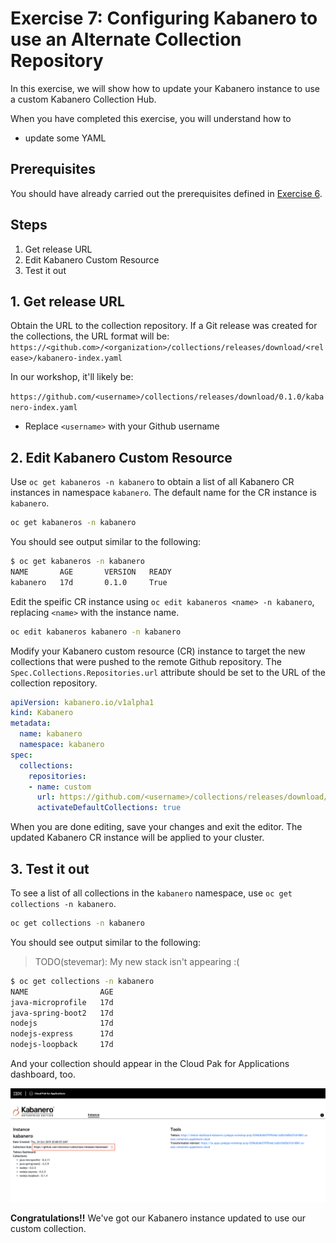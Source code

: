 # Exercise 7: Configuring Kabanero to use an Alternate Collection Repository

In this exercise, we will show how to update your Kabanero instance to use a custom Kabanero Collection Hub.

When you have completed this exercise, you will understand how to

* update some YAML

## Prerequisites

You should have already carried out the prerequisites defined in [Exercise 6](workshop/exercise-6/README.md).

## Steps

1. Get release URL
2. Edit Kabanero Custom Resource
3. Test it out

## 1. Get release URL

Obtain the URL to the collection repository. If a Git release was created for the collections, the URL format will be: `https://<github.com>/<organization>/collections/releases/download/<release>/kabanero-index.yaml`

In our workshop, it'll likely be:

`https://github.com/<username>/collections/releases/download/0.1.0/kabanero-index.yaml`

* Replace `<username>` with your Github username

## 2. Edit Kabanero Custom Resource

Use `oc get kabaneros -n kabanero` to obtain a list of all Kabanero CR instances in namespace `kabanero`. The default name for the CR instance is `kabanero`.

```bash
oc get kabaneros -n kabanero
```

You should see output similar to the following:

```bash
$ oc get kabaneros -n kabanero
NAME       AGE       VERSION   READY
kabanero   17d       0.1.0     True
```

Edit the speific CR instance using `oc edit kabaneros <name> -n kabanero`, replacing `<name>` with the instance name.

```bash
oc edit kabaneros kabanero -n kabanero
```

Modify your Kabanero custom resource (CR) instance to target the new collections that were pushed to the remote Github repository. The `Spec.Collections.Repositories.url` attribute should be set to the URL of the collection repository.

```yaml
apiVersion: kabanero.io/v1alpha1
kind: Kabanero
metadata:
  name: kabanero
  namespace: kabanero
spec:
  collections:
    repositories:
    - name: custom
      url: https://github.com/<username>/collections/releases/download/0.1.0/kabanero-index.yaml
      activateDefaultCollections: true
```

When you are done editing, save your changes and exit the editor. The updated Kabanero CR instance will be applied to your cluster.

## 3. Test it out

To see a list of all collections in the `kabanero` namespace, use `oc get collections -n kabanero`.

```bash
oc get collections -n kabanero
```

You should see output similar to the following:

> TODO(stevemar): My new stack isn't appearing :(

```bash
$ oc get collections -n kabanero
NAME                AGE
java-microprofile   17d
java-spring-boot2   17d
nodejs              17d
nodejs-express      17d
nodejs-loopback     17d
```

And your collection should appear in the Cloud Pak for Applications dashboard, too.

![New collection location for our Kabanero Enterprise](images/new-repo-url.png)

**Congratulations!!** We've got our Kabanero instance updated to use our custom collection.
